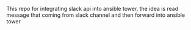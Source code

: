 This repo for integrating slack api into ansible tower, the idea is read message that coming from slack channel and then forward into ansible tower
